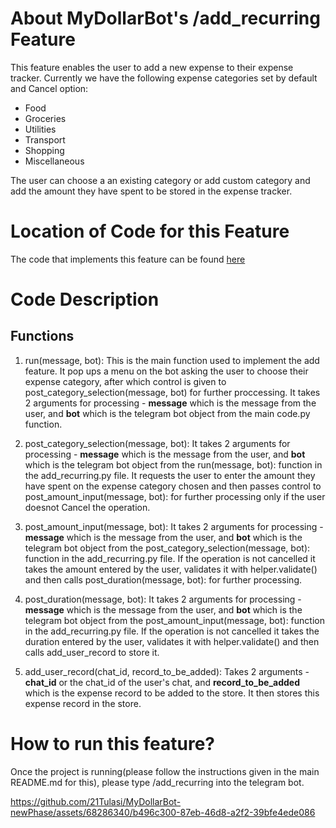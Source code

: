 # About MyDollarBot's /add_recurring Feature
This feature enables the user to add a new expense to their expense tracker.
Currently we have the following expense categories set by default and Cancel option:

- Food
- Groceries
- Utilities
- Transport
- Shopping
- Miscellaneous

The user can choose a an existing category or add custom category and add the amount they have spent to be stored in the expense tracker.

# Location of Code for this Feature
The code that implements this feature can be found [here](https://github.com/21Tulasi/MyDollarBot-newPhase/blob/main/code/add_recurring.py)

# Code Description
## Functions

1. run(message, bot):
This is the main function used to implement the add feature. It pop ups a menu on the bot asking the user to choose their expense category, after which control is given to post_category_selection(message, bot) for further proccessing. It takes 2 arguments for processing - **message** which is the message from the user, and **bot** which is the telegram bot object from the main code.py function.

2. post_category_selection(message, bot):
 It takes 2 arguments for processing - **message** which is the message from the user, and **bot** which is the telegram bot object from the run(message, bot): function in the add_recurring.py file. It requests the user to enter the amount they have spent on the expense category chosen and then passes control to post_amount_input(message, bot): for further processing only if the user doesnot Cancel the operation.

3. post_amount_input(message, bot):
 It takes 2 arguments for processing - **message** which is the message from the user, and **bot** which is the telegram bot object from the post_category_selection(message, bot): function in the add_recurring.py file. If the operation is not cancelled it takes the amount entered by the user, validates it with helper.validate() and then calls post_duration(message, bot): for further processing.

4. post_duration(message, bot):
 It takes 2 arguments for processing - **message** which is the message from the user, and **bot** which is the telegram bot object from the post_amount_input(message, bot): function in the add_recurring.py file. If the operation is not cancelled it takes the duration entered by the user, validates it with helper.validate() and then calls add_user_record to store it.

5. add_user_record(chat_id, record_to_be_added):
 Takes 2 arguments - **chat_id** or the chat_id of the user's chat, and **record_to_be_added** which is the expense record to be added to the store. It then stores this expense record in the store.

# How to run this feature?
Once the project is running(please follow the instructions given in the main README.md for this), please type /add_recurring into the telegram bot.



https://github.com/21Tulasi/MyDollarBot-newPhase/assets/68286340/b496c300-87eb-46d8-a2f2-39bfe4ede086

